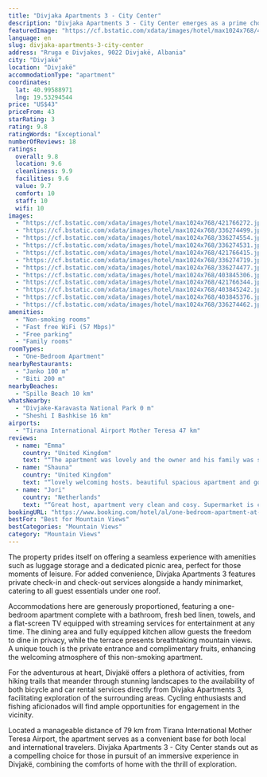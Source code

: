 ```yaml
---
title: "Divjaka Apartments 3 - City Center"
description: "Divjaka Apartments 3 - City Center emerges as a prime choice for travelers seeking a blend of comfort and convenience in the heart of Divjakë, merely 43 km away from the iconic Rock of Kavaje."
featuredImage: "https://cf.bstatic.com/xdata/images/hotel/max1024x768/421766272.jpg?k=5421ee78ed4bd3f412bd41fabbb8e4bf47c17fbc6e21a2a26ae7e56c740d38d2&o=&hp=1"
language: en
slug: divjaka-apartments-3-city-center
address: "Rruga e Divjakes, 9022 Divjakë, Albania"
city: "Divjakë"
location: "Divjakë"
accommodationType: "apartment"
coordinates:
  lat: 40.99588971
  lng: 19.53294544
price: "US$43"
priceFrom: 43
starRating: 3
rating: 9.8
ratingWords: "Exceptional"
numberOfReviews: 18
ratings:
  overall: 9.8
  location: 9.6
  cleanliness: 9.9
  facilities: 9.6
  value: 9.7
  comfort: 10
  staff: 10
  wifi: 10
images:
  - "https://cf.bstatic.com/xdata/images/hotel/max1024x768/421766272.jpg?k=5421ee78ed4bd3f412bd41fabbb8e4bf47c17fbc6e21a2a26ae7e56c740d38d2&o=&hp=1"
  - "https://cf.bstatic.com/xdata/images/hotel/max1024x768/336274499.jpg?k=e0baf07ba7e59e9ab322829e98ee230ee91df65fc400769df6a131966f1512fd&o=&hp=1"
  - "https://cf.bstatic.com/xdata/images/hotel/max1024x768/336274554.jpg?k=09c55bf162d4fbc302315d47234a63aa2fa150c07f34e8f6ee23d0d8d5a8ccd9&o=&hp=1"
  - "https://cf.bstatic.com/xdata/images/hotel/max1024x768/336274531.jpg?k=08e4efa6a21173a239164d385e098fba5f9ebbb8056d451187bc06725ceb34e8&o=&hp=1"
  - "https://cf.bstatic.com/xdata/images/hotel/max1024x768/421766415.jpg?k=bf2c8794b33e4087f2b14db6bfb094b0b338d7e5e9f69b4be7d979f4956f6647&o=&hp=1"
  - "https://cf.bstatic.com/xdata/images/hotel/max1024x768/336274719.jpg?k=2c39c3b082f569d5c87b14c21c9995d7f17747e246fc3bfd0aef6c5738bfea34&o=&hp=1"
  - "https://cf.bstatic.com/xdata/images/hotel/max1024x768/336274477.jpg?k=609ba5b89be5296b3829826dc160dfcf969b07c81fa7defa54617ce1858e20fd&o=&hp=1"
  - "https://cf.bstatic.com/xdata/images/hotel/max1024x768/403845306.jpg?k=420032e47053b44055d1c04bd8db99a9db7654f6b4120e7cd81b7f2a81422be5&o=&hp=1"
  - "https://cf.bstatic.com/xdata/images/hotel/max1024x768/421766344.jpg?k=02675a9a54c2c8d9584c642e65edac7a630b06e9c0e4d4f81e5e53cd6ea76775&o=&hp=1"
  - "https://cf.bstatic.com/xdata/images/hotel/max1024x768/403845242.jpg?k=8f514c61e55f9af3b3f8d75497351899927871c03d2798d4b09934f727dd8389&o=&hp=1"
  - "https://cf.bstatic.com/xdata/images/hotel/max1024x768/403845376.jpg?k=95eed0bde31a98966e23095c0a01789101863f1aa81368536589493dc891806c&o=&hp=1"
  - "https://cf.bstatic.com/xdata/images/hotel/max1024x768/336274462.jpg?k=0a50595edabc458d017ea8dce4482197ba2060422d07ea9c95f87feb7f18fe84&o=&hp=1"
amenities:
  - "Non-smoking rooms"
  - "Fast free WiFi (57 Mbps)"
  - "Free parking"
  - "Family rooms"
roomTypes:
  - "One-Bedroom Apartment"
nearbyRestaurants:
  - "Janko 100 m"
  - "Biti 200 m"
nearbyBeaches:
  - "Spille Beach 10 km"
whatsNearby:
  - "Divjake-Karavasta National Park 0 m"
  - "Sheshi I Bashkise 16 km"
airports:
  - "Tirana International Airport Mother Teresa 47 km"
reviews:
  - name: "Emma"
    country: "United Kingdom"
    text: "“The apartment was lovely and the owner and his family was so kind. Great shower and there was a washing machine. I wasn't well while there and they went out of their way to help me. The wifi also wasn't working and they provided and alternative...”"
  - name: "Shauna"
    country: "United Kingdom"
    text: "“lovely welcoming hosts. beautiful spacious apartment and good facilities. not far from national park which was great and locals very friendly.”"
  - name: "Jori"
    country: "Netherlands"
    text: "“Great host, apartment very clean and cosy. Supermarket is close by. Good place to stay near the park.”"
bookingURL: "https://www.booking.com/hotel/al/one-bedroom-apartment-at-city-center.en-gb.html?aid=8035640"
bestFor: "Best for Mountain Views"
bestCategories: "Mountain Views"
category: "Mountain Views"
---
```


The property prides itself on offering a seamless experience with amenities such as luggage storage and a dedicated picnic area, perfect for those moments of leisure. For added convenience, Divjaka Apartments 3 features private check-in and check-out services alongside a handy minimarket, catering to all guest essentials under one roof.

Accommodations here are generously proportioned, featuring a one-bedroom apartment complete with a bathroom, fresh bed linen, towels, and a flat-screen TV equipped with streaming services for entertainment at any time. The dining area and fully equipped kitchen allow guests the freedom to dine in privacy, while the terrace presents breathtaking mountain views. A unique touch is the private entrance and complimentary fruits, enhancing the welcoming atmosphere of this non-smoking apartment.

For the adventurous at heart, Divjakë offers a plethora of activities, from hiking trails that meander through stunning landscapes to the availability of both bicycle and car rental services directly from Divjaka Apartments 3, facilitating exploration of the surrounding areas. Cycling enthusiasts and fishing aficionados will find ample opportunities for engagement in the vicinity.

Located a manageable distance of 79 km from Tirana International Mother Teresa Airport, the apartment serves as a convenient base for both local and international travelers. Divjaka Apartments 3 - City Center stands out as a compelling choice for those in pursuit of an immersive experience in Divjakë, combining the comforts of home with the thrill of exploration.